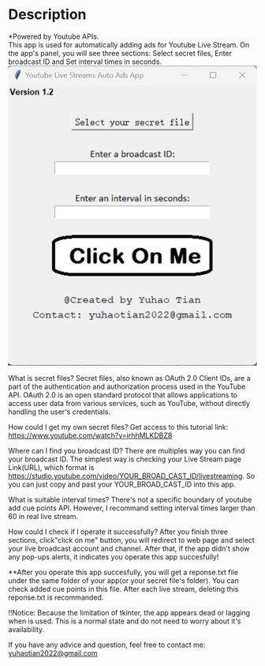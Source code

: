 # Description
*Powered by Youtube APIs.	
This app is used for automatically adding ads for Youtube Live Stream.
On the app's panel, you will see three sections: Select secret files, Enter broadcast ID and Set interval times in seconds.
![alt text](https://github.com/YuHao-Tian/Automate-Ads-YotubeLiveStream/blob/main/exe.jpg?raw=true)

What is secret files? Secret files, also known as OAuth 2.0 Client IDs, are a part of the authentication and authorization process used in the YouTube API. OAuth 2.0 is an open standard protocol that allows applications to access user data from various services, such as YouTube, without directly handling the user's credentials.

How could I get my own secret files?
Get access to this tutorial link: https://www.youtube.com/watch?v=irhhMLKDBZ8

Where can I find you broadcast ID?
There are multiples way you can find your broadcast ID. The simplest way is checking your Live Stream page Link(URL), which format is 
https://studio.youtube.com/video/YOUR_BROAD_CAST_ID/livestreaming. So you can just copy and past your YOUR_BROAD_CAST_ID into this app.

What is suitable interval times?
There's not a specific boundary of youtube add cue points API. However, I recommand setting interval times larger than 60 in real live stream.

How could I check if I operate it successfully?
After you finish three sections, click"click on me" button, you will redirect to web page and select your live broadcast account and channel. After that, if the app didn't show any pop-ups alerts, it indicates you operate this app succesfully!

**After you operate this app succesfully, you will get a reponse.txt file under the same folder of your app(or your secret file's folder). You can check added cue points in this file. After each live stream, deleting this reponse.txt is recommanded.

!!Notice: Because the limitation of tkinter, the app appears dead or lagging when is used. This is a normal state and do not need to worry about it's availability.

If you have any advice and question, feel free to contact me: yuhaotian2022@gmail.com
